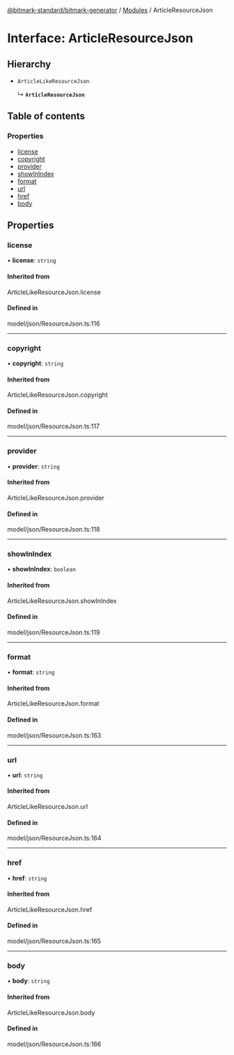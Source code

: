 [@bitmark-standard/bitmark-generator](../API.md) / [Modules](../modules.md) / ArticleResourceJson

# Interface: ArticleResourceJson

## Hierarchy

- `ArticleLikeResourceJson`

  ↳ **`ArticleResourceJson`**

## Table of contents

### Properties

- [license](ArticleResourceJson.md#license)
- [copyright](ArticleResourceJson.md#copyright)
- [provider](ArticleResourceJson.md#provider)
- [showInIndex](ArticleResourceJson.md#showInIndex)
- [format](ArticleResourceJson.md#format)
- [url](ArticleResourceJson.md#url)
- [href](ArticleResourceJson.md#href)
- [body](ArticleResourceJson.md#body)

## Properties

### license

• **license**: `string`

#### Inherited from

ArticleLikeResourceJson.license

#### Defined in

model/json/ResourceJson.ts:116

___

### copyright

• **copyright**: `string`

#### Inherited from

ArticleLikeResourceJson.copyright

#### Defined in

model/json/ResourceJson.ts:117

___

### provider

• **provider**: `string`

#### Inherited from

ArticleLikeResourceJson.provider

#### Defined in

model/json/ResourceJson.ts:118

___

### showInIndex

• **showInIndex**: `boolean`

#### Inherited from

ArticleLikeResourceJson.showInIndex

#### Defined in

model/json/ResourceJson.ts:119

___

### format

• **format**: `string`

#### Inherited from

ArticleLikeResourceJson.format

#### Defined in

model/json/ResourceJson.ts:163

___

### url

• **url**: `string`

#### Inherited from

ArticleLikeResourceJson.url

#### Defined in

model/json/ResourceJson.ts:164

___

### href

• **href**: `string`

#### Inherited from

ArticleLikeResourceJson.href

#### Defined in

model/json/ResourceJson.ts:165

___

### body

• **body**: `string`

#### Inherited from

ArticleLikeResourceJson.body

#### Defined in

model/json/ResourceJson.ts:166
